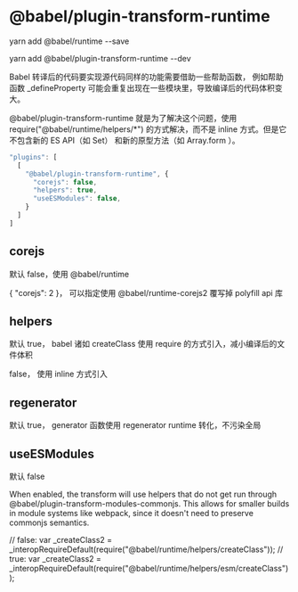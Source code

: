 # @babel/plugin-transform-runtime

yarn add @babel/runtime --save

yarn add @babel/plugin-transform-runtime --dev

Babel 转译后的代码要实现源代码同样的功能需要借助一些帮助函数， 例如帮助函数 _defineProperty 可能会重复出现在一些模块里，导致编译后的代码体积变大。

@babel/plugin-transform-runtime 就是为了解决这个问题，使用 require("@babel/runtime/helpers/*") 的方式解决，而不是 inline 方式。但是它不包含新的 ES API（如 Set） 和新的原型方法（如 Array.form ）。

```js
"plugins": [
  [
    "@babel/plugin-transform-runtime", {
      "corejs": false,
      "helpers": true,
      "useESModules": false,
    }
  ]
]
```

## corejs

默认 false，使用 @babel/runtime

{ "corejs": 2 }， 可以指定使用 @babel/runtime-corejs2 覆写掉 polyfill api 库

## helpers

默认 true， babel 诸如 createClass 使用 require 的方式引入，减小编译后的文件体积

false， 使用 inline 方式引入

## regenerator

默认 true， generator 函数使用 regenerator runtime 转化，不污染全局

## useESModules

默认 false

When enabled, the transform will use helpers that do not get run through @babel/plugin-transform-modules-commonjs. This allows for smaller builds in module systems like webpack, since it doesn't need to preserve commonjs semantics.

// false: var _createClass2 = _interopRequireDefault(require("@babel/runtime/helpers/createClass"));
// true: var _createClass2 = _interopRequireDefault(require("@babel/runtime/helpers/esm/createClass"));
